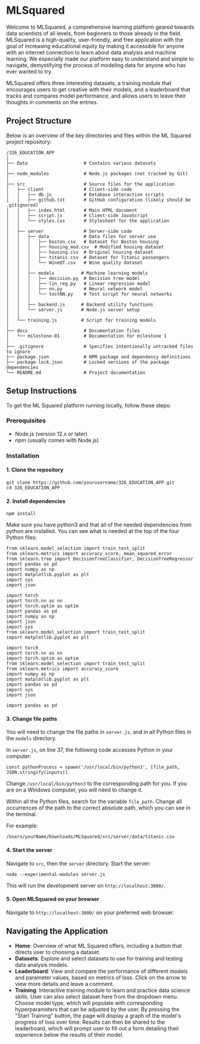 # MLSquared

Welcome to MLSquared, a comprehensive learning platform geared towards data scientists of all levels, from beginners to those already in the field. MLSquared is a high-quality, user-friendly, and free application with the goal of increasing educational equity by making it accessible for anyone with an internet connection to learn about data analysis and machine learning. We especially made our platform easy to understand and simple to navigate, demystifying the process of modeling data for anyone who has ever wanted to try.  

MLSquared offers three interesting datasets, a training module that encourages users to get creative with their models, and a leaderboard that tracks and compares model performance, and allows users to leave their thoughts in comments on the entries. 

## Project Structure

Below is an overview of the key directories and files within the ML Squared project repository:
```
/326_EDUCATION_APP
│
├── Data                     # Contains various datasets
│
├── node_modules             # Node.js packages (not tracked by Git)
│
├── src                      # Source files for the application
│   ├── client               # Client-side code
│   │   ├── db.js            # Database interaction scripts
│   │   ├── github.txt       # GitHub configuration (likely should be .gitignored)
│   │   ├── index.html       # Main HTML document
│   │   ├── script.js        # Client-side JavaScript
│   │   └── styles.css       # Stylesheet for the application
│   │
│   ├── server               # Server-side code
│   │   ├── data             # Data files for server use
│   │   │   ├── boston.csv   # Dataset for Boston housing
│   │   │   ├── housing_mod.csv  # Modified housing dataset
│   │   │   ├── housing.csv  # Original housing dataset
│   │   │   ├── titanic.csv  # Dataset for Titanic passengers
│   │   │   └── WineQT.csv   # Wine quality dataset
│   │   │
│   │   ├── models          # Machine learning models
│   │   │   ├── decision.py  # Decision tree model
│   │   │   ├── lin_reg.py   # Linear regression model
│   │   │   ├── nn.py        # Neural network model
│   │   │   └── testNN.py    # Test script for neural networks
│   │   │
│   │   ├── backend.js      # Backend utility functions
│   │   └── server.js       # Node.js server setup
│   │
│   └── training.js         # Script for training models
│
├── docs                     # Documentation files
│   └── milestone-01         # Documentation for milestone 1
│
├── .gitignore               # Specifies intentionally untracked files to ignore
├── package.json             # NPM package and dependency definitions
├── package-lock.json        # Locked versions of the package dependencies
└── README.md                # Project documentation

```

## Setup Instructions

To get the ML Squared platform running locally, follow these steps:

### Prerequisites

- Node.js (version 12.x or later)
- npm (usually comes with Node.js)

### Installation

#### 1. Clone the repository

```
git clone https://github.com/yourusername/326_EDUCATION_APP.git
cd 326_EDUCATION_APP

```

#### 2. Install dependencies

```
npm install
```

Make sure you have python3 and that all of the needed dependencies from python are installed. You can see what is needed at the top of the four Python files:

```
from sklearn.model_selection import train_test_split
from sklearn.metrics import accuracy_score, mean_squared_error
from sklearn.tree import DecisionTreeClassifier, DecisionTreeRegressor
import pandas as pd
import numpy as np
import matplotlib.pyplot as plt
import sys
import json
```

```
import torch
import torch.nn as nn
import torch.optim as optim
import pandas as pd
import numpy as np
import json
import sys
from sklearn.model_selection import train_test_split
import matplotlib.pyplot as plt
```

```
import torch
import torch.nn as nn
import torch.optim as optim
from sklearn.model_selection import train_test_split
from sklearn.metrics import accuracy_score
import numpy as np
import matplotlib.pyplot as plt
import pandas as pd
import sys
import json
```

```
import pandas as pd
```


#### 3. Change file paths

You will need to change the file paths in `server.js`, and in all Python files in the `models` directory. 

In `server.js`, on line 37, the following code accesses Python in your computer:

```
const pythonProcess = spawn('/usr/local/bin/python3', [file_path, JSON.stringify(inputs)]
```

Change `/usr/local/bin/python3` to the corresponding path for you. If you are on a Windows computer, you will need to change it. 


Within all the Python files, search for the variable `file_path`. Change all occurrences of the path to the correct absolute path, which you can see in the terminal.

For example:

```
/Users/yourName/Downloads/MLSquared/src/server/data/titanic.csv
```

#### 4. Start the server

Navigate to `src`, then the `server` directory. Start the server:

```
node --experimental-modules server.js
```

This will run the development server on `http://localhost:3000/`. 

#### 5. Open MLSquared on your browser

Navigate to `http://localhost:3000/` on your preferred web browser. 


## Navigating the Application

- **Home**: Overview of what ML Squared offers, including a button that directs user to choosing a dataset.
- **Datasets**: Explore and select datasets to use for training and testing data analysis models.
- **Leaderboard**: View and compare the performance of different models and parameter values, based on metrics of loss. Click on the arrow to view more details and leave a comment. 
- **Training**: Interactive training module to learn and practice data science skills. User can also select dataset here from the dropdown menu. Choose model type, which will populate with corresponding hyperparameters that can be adjusted by the user. By pressing the "Start Training" button, the page will display a graph of the model's progress of loss over time. Results can then be shared to the leaderboard, which will prompt user to fill out a form detailing their experience below the results of their model. 
